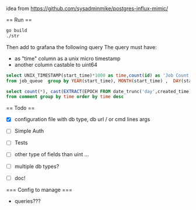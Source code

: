 idea from https://github.com/sysadminmike/postgres-influx-mimic/

== Run ==

```bash
go build
./str
```

Then add to grafana the following query
The query must have:
- as "time" column as a unix micro timestamp
- another column castable to uint64

```sql
select UNIX_TIMESTAMP(start_time)*1000 as time,count(id) as 'Job Count'
from job_queue  group by YEAR(start_time), MONTH(start_time) ,  DAY(start_time) order by start_time asc
```

```sql
select count(*), cast(EXTRACT(EPOCH FROM date_trunc('day',created_time)) *1000 as numeric) as time
from comment group by time order by time desc
```

== Todo ==

- [x] configuration file with db type, db url / or cmd lines args
- [ ] Simple Auth
- [ ] Tests
- [ ] other type of fields than uint ...
- [ ] multiple db types?
- [ ] doc!


=== Config to manage ===
* queries???
